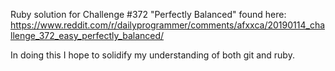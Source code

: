Ruby solution for Challenge #372 "Perfectly Balanced" found here:
https://www.reddit.com/r/dailyprogrammer/comments/afxxca/20190114_challenge_372_easy_perfectly_balanced/ 

In doing this I hope to solidify my understanding of both git and ruby.
